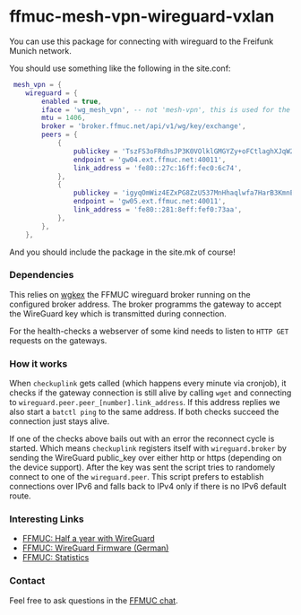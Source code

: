 # ffmuc-mesh-vpn-wireguard-vxlan

You can use this package for connecting with wireguard to the Freifunk Munich network.

You should use something like the following in the site.conf:

```lua
 mesh_vpn = {
	wireguard = {
		enabled = true,
		iface = 'wg_mesh_vpn', -- not 'mesh-vpn', this is used for the VXLAN interface
		mtu = 1406,
		broker = 'broker.ffmuc.net/api/v1/wg/key/exchange',
		peers = {
			{
				publickey = 'TszFS3oFRdhsJP3K0VOlklGMGYZy+oFCtlaghXJqW2g=',
				endpoint = 'gw04.ext.ffmuc.net:40011',
				link_address = 'fe80::27c:16ff:fec0:6c74',
			},
			{
				publickey = 'igyqOmWiz4EZxPG8ZzU537MnHhaqlwfa7HarB3KmnEg=',
				endpoint = 'gw05.ext.ffmuc.net:40011',
				link_address = 'fe80::281:8eff:fef0:73aa',
			},
		},
	},

```

And you should include the package in the site.mk of course!

### Dependencies

This relies on [wgkex](https://github.com/freifunkMUC/wgkex) the FFMUC wireguard broker running on the configured broker address. The broker programms the gateway to accept the WireGuard key which is transmitted during connection.

For the health-checks a webserver of some kind needs to listen to `HTTP GET` requests on the gateways.

### How it works

When `checkuplink` gets called (which happens every minute via cronjob), it checks if the gateway connection is still alive by calling `wget` and connecting to `wireguard.peer.peer_[number].link_address`. If this address replies we also start a `batctl ping` to the same address. If both checks succeed the connection just stays alive.

If one of the checks above bails out with an error the reconnect cycle is started. Which means `checkuplink` registers itself with `wireguard.broker` by sending the WireGuard public_key over either http or https (depending on the device support). After the key was sent the script tries to randomely connect to one of the `wireguard.peer`. This script prefers to establish connections over IPv6 and falls back to IPv4 only if there is no IPv6 default route.

### Interesting Links

- [FFMUC: Half a year with WireGuard](https://www.slideshare.net/AnnikaWickert/ffmuc-half-a-year-with-wireguard)
- [FFMUC: WireGuard Firmware (German)](https://ffmuc.net/freifunkmuc/2020/12/03/wireguard-firmware/)
- [FFMUC: Statistics](https://stats.ffmuc.net)

### Contact

Feel free to ask questions in the [FFMUC chat](https://chat.ffmuc.net).
